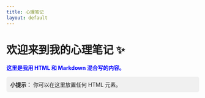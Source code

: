 ```yaml
---
title: 心理笔记
layout: default
---
```



# 欢迎来到我的心理笔记 ✨

<p style="color: blue; font-weight: bold;">
这里是我用 HTML 和 Markdown 混合写的内容。
</p>

<div style="background-color:#f0f0f0; padding:10px; border-radius:5px;">
  <strong>小提示：</strong> 你可以在这里放置任何 HTML 元素。
</div>
